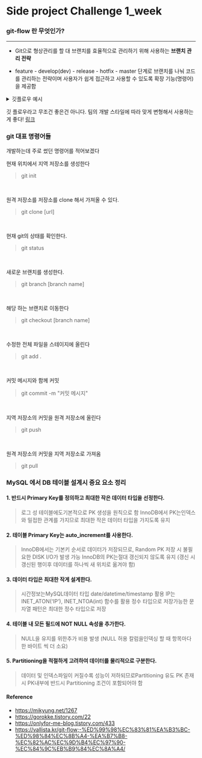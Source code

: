 # Side project Challenge 1_week

### git-flow 란 무엇인가?
<hr>

- Git으로 형상관리를 할 대 브랜치를 효율적으로 관리하기 위해 사용하는 **브랜치 관리 전략**

- feature - develop(dev) - release - hotfix - master 단계로 브랜치를 나눠 코드를 관리하는 전략이며 사용자가 쉽게 접근하고 사용할 수 있도록 확장 기능(명령어)을 제공함

<details>
<summary>깃플로우 예시</summary>
<div markdown="1">
<img src="https://techblog.woowahan.com/wp-content/uploads/img/2017-10-30/git-flow_overall_graph.png" width="500">
</div>
</details>

깃 플로우라고 무조건 좋은건 아니다. 팀의 개발 스타일에 따라 맞게 변형해서 사용하는게 좋다! 
[링크](https://vallista.kr/git-flow;-%ED%99%98%EC%83%81%EA%B3%BC-%ED%98%84%EC%8B%A4-%EA%B7%B8-%EC%82%AC%EC%9D%B4%EC%97%90-%EC%84%9C%EB%B9%84%EC%8A%A4/)

### git 대표 명령어들
개발하는데 주로 썼던 명령어를 적어보겠다



현재 위치에서 지역 저장소를 생성한다
> git init

<br>

원격 저장소를 저장소를 clone 해서 가져올 수 있다.

> git clone [url]

<br>

현재 git의 상태를 확인한다.

> git status

<br>

새로운 브랜치를 생성한다.

> git branch [branch name]

<br>

해당 하는 브랜치로 이동한다

> git checkout [branch name]

<br>

수정한 전체 파일을 스테이지에 올린다
> git add .

<br>

커밋 메시지와 함께 커밋

> git commit -m "커밋 메시지"

<br>

지역 저장소의 커밋을 원격 저장소에 올린다
> git push 

<br>

원격 저장소의 커밋을 지역 저장소로 가져옴
> git pull



### MySQL 에서 DB 테이블 설계시 중요 요소 정리
#### 1. 반드시 Primary Key를 정의하고 최대한 작은 데이터 타입을 선정한다.
> 로그 성 테이블에도기본적으로 PK 생성을 원칙으로 함
InnoDB에서 PK는인덱스와 밀접한 관계를 가지므로 최대한 작은 데이터 타입을 가지도록 유지



#### 2. 테이블 Primary Key는 auto_increment를 사용한다.

> InnoDB에서는 기본키 순서로 데이터가 저장되므로, Random PK 저장 시 불필요한 DISK I/O가 발생 가능
InnoDB의 PK는절대 갱신되지 않도록 유지
(갱신 시 갱신된 행이후 데이터를 하나씩 새 위치로 옮겨야 함)



#### 3. 데이터 타입은 최대한 작게 설계한다.

> 시간정보는MySQL데이터 타입 date/datetime/timestamp 활용
IP는INET_ATON(‘IP’), INET_NTOA(int) 함수를 활용
정수 타입으로 저장가능한 문자열 패턴은 최대한 정수 타입으로 저장



#### 4. 테이블 내 모든 필드에 NOT NULL 속성을 추가한다.

> NULL을 유지를 위한추가 비용 발생
(NULL 허용 칼럼을인덱싱 할 때 항목마다 한 바이트 씩 더 소요)



#### 5. Partitioning을 적절하게 고려하여 데이터를 물리적으로 구분한다.

> 데이터 및 인덱스파일이 커질수록 성능이 저하되므로Partitioning 유도
PK 존재 시 PK내부에 반드시 Partitioning 조건이 포함되어야 함


#### Reference
- https://mikyung.net/1267
- https://gorokke.tistory.com/22
- https://onlyfor-me-blog.tistory.com/433
- https://vallista.kr/git-flow;-%ED%99%98%EC%83%81%EA%B3%BC-%ED%98%84%EC%8B%A4-%EA%B7%B8-%EC%82%AC%EC%9D%B4%EC%97%90-%EC%84%9C%EB%B9%84%EC%8A%A4/